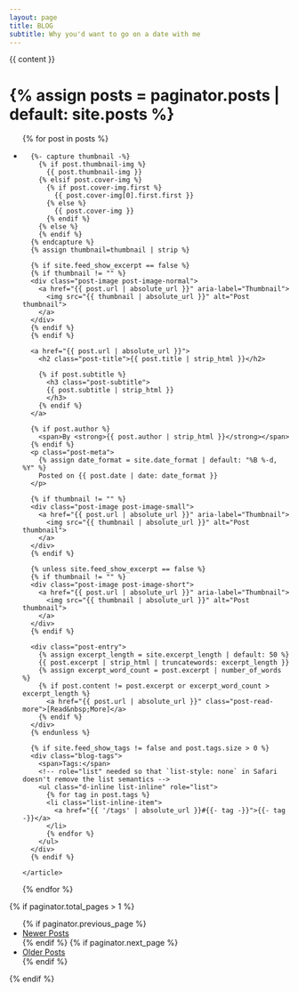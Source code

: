 ```yaml
---
layout: page
title: BLOG
subtitle: Why you'd want to go on a date with me
---
```


{{ content }}


# {% assign posts = paginator.posts | default: site.posts %}

<!-- role="list" needed so that `list-style: none` in Safari doesn't remove the list semantics -->
<ul class="posts-list list-unstyled" role="list">
  {% for post in posts %}
  <li class="post-preview">
    <article>

      {%- capture thumbnail -%}
        {% if post.thumbnail-img %}
          {{ post.thumbnail-img }}
        {% elsif post.cover-img %}
          {% if post.cover-img.first %}
            {{ post.cover-img[0].first.first }}
          {% else %}
            {{ post.cover-img }}
          {% endif %}
        {% else %}
        {% endif %}
      {% endcapture %}
      {% assign thumbnail=thumbnail | strip %}

      {% if site.feed_show_excerpt == false %}
      {% if thumbnail != "" %}
      <div class="post-image post-image-normal">
        <a href="{{ post.url | absolute_url }}" aria-label="Thumbnail">
          <img src="{{ thumbnail | absolute_url }}" alt="Post thumbnail">
        </a>
      </div>
      {% endif %}
      {% endif %}

      <a href="{{ post.url | absolute_url }}">
        <h2 class="post-title">{{ post.title | strip_html }}</h2>

        {% if post.subtitle %}
          <h3 class="post-subtitle">
          {{ post.subtitle | strip_html }}
          </h3>
        {% endif %}
      </a>

      {% if post.author %}
        <span>By <strong>{{ post.author | strip_html }}</strong></span>
      {% endif %}
      <p class="post-meta">
        {% assign date_format = site.date_format | default: "%B %-d, %Y" %}
        Posted on {{ post.date | date: date_format }}
      </p>

      {% if thumbnail != "" %}
      <div class="post-image post-image-small">
        <a href="{{ post.url | absolute_url }}" aria-label="Thumbnail">
          <img src="{{ thumbnail | absolute_url }}" alt="Post thumbnail">
        </a>
      </div>
      {% endif %}

      {% unless site.feed_show_excerpt == false %}
      {% if thumbnail != "" %}
      <div class="post-image post-image-short">
        <a href="{{ post.url | absolute_url }}" aria-label="Thumbnail">
          <img src="{{ thumbnail | absolute_url }}" alt="Post thumbnail">
        </a>
      </div>
      {% endif %}

      <div class="post-entry">
        {% assign excerpt_length = site.excerpt_length | default: 50 %}
        {{ post.excerpt | strip_html | truncatewords: excerpt_length }}
        {% assign excerpt_word_count = post.excerpt | number_of_words %}
        {% if post.content != post.excerpt or excerpt_word_count > excerpt_length %}
          <a href="{{ post.url | absolute_url }}" class="post-read-more">[Read&nbsp;More]</a>
        {% endif %}
      </div>
      {% endunless %}

      {% if site.feed_show_tags != false and post.tags.size > 0 %}
      <div class="blog-tags">
        <span>Tags:</span>
        <!-- role="list" needed so that `list-style: none` in Safari doesn't remove the list semantics -->
        <ul class="d-inline list-inline" role="list">
          {% for tag in post.tags %}
          <li class="list-inline-item">
            <a href="{{ '/tags' | absolute_url }}#{{- tag -}}">{{- tag -}}</a>
          </li>
          {% endfor %}
        </ul>
      </div>
      {% endif %}

    </article>
  </li>
  {% endfor %}
</ul>

{% if paginator.total_pages > 1 %}
<ul class="pagination main-pager">
  {% if paginator.previous_page %}
  <li class="page-item previous">
    <a class="page-link" href="{{ paginator.previous_page_path | absolute_url }}">
      <i class="fas fa-arrow-left" alt="Newer Posts"></i>
      <span class="d-none d-sm-inline-block">Newer Posts</span>
    </a>
  </li>
  {% endif %}
  {% if paginator.next_page %}
  <li class="page-item next">
    <a class="page-link" href="{{ paginator.next_page_path | absolute_url }}">
      <span class="d-none d-sm-inline-block">Older Posts</span>
      <i class="fas fa-arrow-right" alt="Older Posts"></i>
    </a>
  </li>
  {% endif %}
</ul>
{% endif %}

